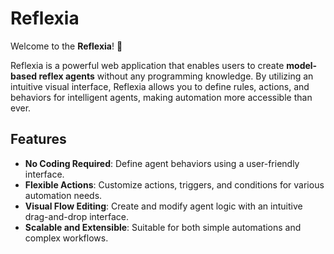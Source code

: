 # Reflexia

Welcome to the **Reflexia**! 🎉

Reflexia is a powerful web application that enables users to create **model-based reflex agents** without any programming knowledge. By utilizing an intuitive visual interface, Reflexia allows you to define rules, actions, and behaviors for intelligent agents, making automation more accessible than ever.

## Features
- **No Coding Required**: Define agent behaviors using a user-friendly interface.
- **Flexible Actions**: Customize actions, triggers, and conditions for various automation needs.
- **Visual Flow Editing**: Create and modify agent logic with an intuitive drag-and-drop interface.
- **Scalable and Extensible**: Suitable for both simple automations and complex workflows.